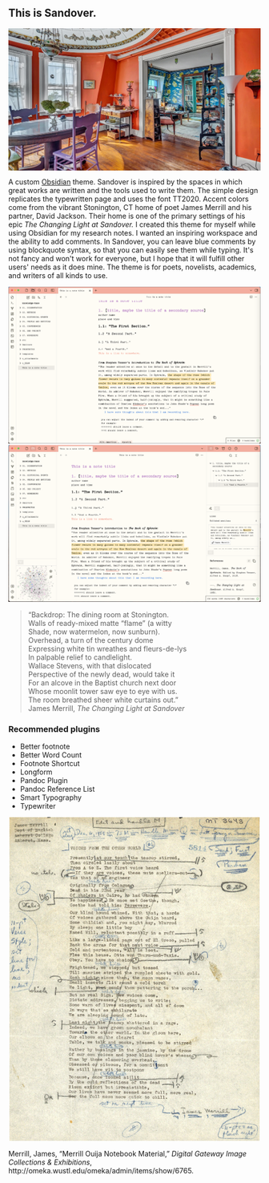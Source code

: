 ## This is Sandover.
<img align="center" width="540" src="images/merrill-jackson-apartment.jpeg">  
<p>A custom <a href="https://www.obsidian.md">Obsidian</a> theme. Sandover is inspired by the spaces in which great works are written and the tools used to write them. The simple design replicates the typewritten page and uses the font TT2020. Accent colors come from the vibrant Stonington, CT home of poet James Merrill and his partner, David Jackson. Their home is one of the primary settings of his epic <i>The Changing Light at Sandover.</i> I created this theme for myself while using Obsidian for my research notes. I wanted an inspiring workspace and the ability to add comments. In Sandover, you can leave blue comments by using blockquote syntax, so that you can easily see them while typing. It's not fancy and won't work for everyone, but I hope that it will fulfill other users' needs as it does mine. The theme is for poets, novelists, academics, and writers of all kinds to use. </p>

<img width="700" src="images/Sandover_plain.png">
<img width="700" src="images/Sandover_with_plugins.png">

<blockquote>
“Backdrop: The dining room at Stonington. <br>
Walls of ready-mixed matte “flame” (a witty <br>
Shade, now watermelon, now sunburn). <br>
Overhead, a turn of the century dome <br>
Expressing white tin wreathes and fleurs-de-lys <br>
In palpable relief to candlelight. <br>
Wallace Stevens, with that dislocated <br>
Perspective of the newly dead, would take it <br>
For an alcove in the Baptist church next door <br>
Whose moonlit tower saw eye to eye with us. <br>
The room breathed sheer white curtains out.” <br>
<footer>James Merrill, <i>The Changing Light at Sandover</i></footer></blockquote>

### Recommended plugins
* Better footnote
* Better Word Count
* Footnote Shortcut
* Longform
* Pandoc Plugin
* Pandoc Reference List
* Smart Typography
* Typewriter

<p align="center">
  <img width="500" src="images/WUSTL-Merrill-MS.jpg">
</p> 
<p>Merrill, James, “Merrill Ouija Notebook Material,” <i>Digital Gateway Image Collections & Exhibitions</i>, http://omeka.wustl.edu/omeka/admin/items/show/6765.</p>
